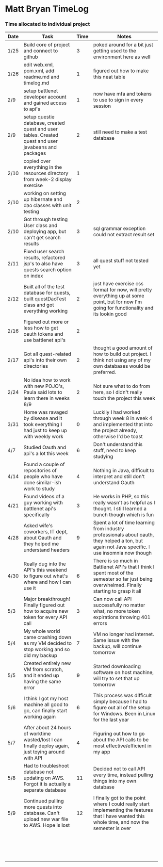 # Matt Bryan TimeLog

### Time allocated to individual project

| Date | Task                                                                                                 | Time | Notes                                                                                                                                            |
| ---- | ---------------------------------------------------------------------------------------------------- | ---- | ------------------------------------------------------------------------------------------------------------------------------------------------ |
| 1/25 | Build core of project and connect to github                                                          | 3    | poked around for a bit just getting used to the environment here as well                                                                         |
| 1/26 | edit web.xml, pom.xml, add readme.md and timelog.md                                                  | 1    | figured out how to make this neat table                                                                                                          |
| 2/9  | setup battlenet developer account and gained access to api's                                         | 1    | now have mfa and tokens to use to sign in every session                                                                                          |
| 2/9  | setup questie database, created quest and user tables. Created quest and user javabeans and packages | 2    | still need to make a test database                                                                                                               |
| 2/10 | copied over everything in the resources directory from week-2 display exercise                       | 1    |                                                                                                                                                  |
| 2/10 | working on setting up hibernate and dao classes with unit testing                                    | 2    |                                                                                                                                                  |
| 2/10 | Got through testing User class and deploying app, but can't get search results                       | 3    | sql grammar exception could not extract result set                                                                                               |
| 2/11 | Fixed user search results, refactored jsp's to also have quests search option on index               | 3    | all quest stuff not tested yet                                                                                                                   |
| 2/12 | Built all of the test database for quests, built questDaoTest class and got everything working       | 2    | just have exercise css format for now, will pretty everything up at some point, but for now I'm going for functionality and its lookin good      |
| 2/16 | Figured out more or less how to get oauth tokens and use battlenet api's                             | 2    |                                                                                                                                                  |
| 2/17 | Got all quest-related api's into their own directories                                               | 2    | thought a good amount of how to build out project. I think not using any of my own databases would be preferred.                                 |
| 2/24 | No idea how to work with new POJO's, Paula said lots to learn there in weeks 8/9                     | 2    | Not sure what to do from here, so I didn't really touch the project this week                                                                    |
| 3/31 | Home was ravaged by disease and it took everything I had just to keep up with weekly work            | 0    | Luckily I had worked through week 8 in week 4 and implemented that into the project already, otherwise I'd be toast                              |
| 4/7  | Studied Oauth and api's a lot this week                                                              | 6    | Don't understand this stuff, need to keep studying                                                                                               |
| 4/14 | Found a couple of repositories of people who have done similar-ish work to study                     | 4    | Nothing in Java, difficult to interpret and still don't understand Oauth                                                                         |
| 4/21 | Found videos of a guy working with battlenet api's specifically                                      | 3    | He works in PHP, so this really wasn't as helpful as I thought. I still learned a bunch though which is fun                                      |
| 4/28 | Asked wife's coworkers, IT dept, about Oauth and they helped me understand headers                   | 9    | Spent a lot of time learning from industry professionals about oauth, they helped a ton, but again not Java specific. I use insomnia now though  |
| 4/30 | Really dug into the API's this weekend to figure out what's where and how I can use it               | 6    | There is so much in Battlenet API's that I think I spent most of the semester so far just being overwhelmed. Finally starting to grasp it all    |
| 5/3  | Major breakthrough! Finally figured out how to acquire new token for every API call                  | 3    | Can now call API successfully no matter what, no more token expirations throwing 401 errors                                                      |
| 5/4  | My whole world came crashing down as my VM decided to stop working and so did my backup              | 7    | VM no longer had internet. Same issue with the backup, will continue tomorrow                                                                    |
| 5/5  | Created entirely new VM from scratch, and it ended up having the same error                          | 9    | Started downloading software on host machine, will try to set that up tomorrow                                                                   |
| 5/6  | I think I got my host machine all good to go, can finally start working again                        | 6    | This process was difficult simply because I had to figure out all of the setup for Windows. Been in Linux for the last year                      |
| 5/7  | After about 24 hours of worktime wasted/lost I can finally deploy again, just toying around with API | 4    | Figuring out how to go about the API calls to be most effective/efficient in my app                                                              |
| 5/8  | Had to troubleshoot database not updating on AWS. Forgot it is actually a separate database          | 11   | Decided not to call API every time, instead pulling things into my own database                                                                  |
| 5/9  | Continued pulling more quests into database. Can't upload new war file to AWS. Hope is lost          | 12   | I finally got to the point where I could really start implementing the features that I have wanted this whole time, and now the semester is over |
|      |                                                                                                      |      |                                                                                                                                                  |
|      |                                                                                                      |      |                                                                                                                                                  |
|      |                                                                                                      |      |                                                                                                                                                  |
|      |                                                                                                      |      |                                                                                                                                                  |
|      |                                                                                                      |      |                                                                                                                                                  |
|      |                                                                                                      |      |                                                                                                                                                  |
|      |                                                                                                      |      |                                                                                                                                                  |
|      |                                                                                                      |      |                                                                                                                                                  |
|      |                                                                                                      |      |                                                                                                                                                  |
|      |                                                                                                      |      |                                                                                                                                                  |
|      |                                                                                                      |      |                                                                                                                                                  |
|      |                                                                                                      |      |                                                                                                                                                  |
|      |                                                                                                      |      |                                                                                                                                                  |
|      |                                                                                                      |      |                                                                                                                                                  |
|      |                                                                                                      |      |                                                                                                                                                  |
|      |                                                                                                      |      |                                                                                                                                                  |
